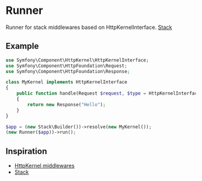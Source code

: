 # Runner

Runner for stack middlewares based on HttpKernelInterface.
[Stack](http://stackphp.com/)

## Example

```php
use Symfony\Component\HttpKernel\HttpKernelInterface;
use Symfony\Component\HttpFoundation\Request;
use Symfony\Component\HttpFoundation\Response;

class MyKernel implements HttpKernelInterface
{
    public function handle(Request $request, $type = HttpKernelInterface::MASTER_REQUEST, $catch = true)
    {
        return new Response("Hello");
    }
}

$app = (new Stack\Builder())->resolve(new MyKernel());
(new Runner($app))->run();
```
## Inspiration

* [HttpKernel middlewares](https://igor.io/2013/02/02/http-kernel-middlewares.html)
* [Stack](http://stackphp.com/)
